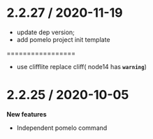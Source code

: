 2.2.27 / 2020-11-19
=================
* update dep version;
* add pomelo project init template



=================
* use clifflite replace cliff( node14  has **`warning`**)

2.2.25 / 2020-10-05
=================
 **New features**
 * Independent pomelo command

